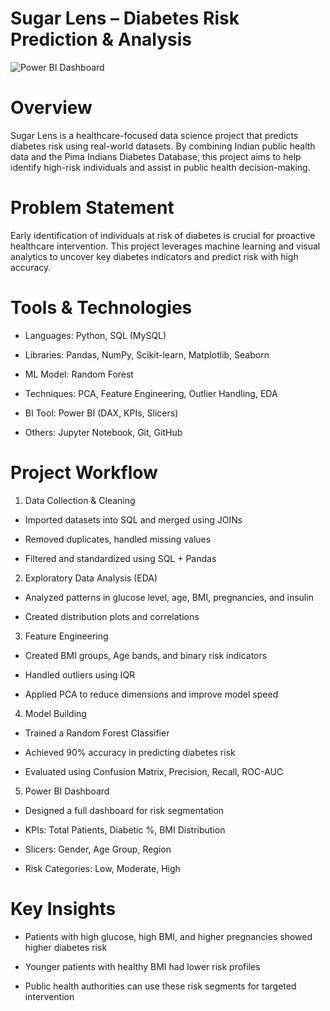 # Sugar Lens – Diabetes Risk Prediction & Analysis

![Power BI Dashboard](Screenshot(50).png)


# Overview

Sugar Lens is a healthcare-focused data science project that predicts diabetes risk using real-world datasets. By combining Indian public health data and the Pima Indians Diabetes Database, this project aims to help identify high-risk individuals and assist in public health decision-making.

# Problem Statement

Early identification of individuals at risk of diabetes is crucial for proactive healthcare intervention. This project leverages machine learning and visual analytics to uncover key diabetes indicators and predict risk with high accuracy.

# Tools & Technologies

* Languages: Python, SQL (MySQL)

* Libraries: Pandas, NumPy, Scikit-learn, Matplotlib, Seaborn

* ML Model: Random Forest

* Techniques: PCA, Feature Engineering, Outlier Handling, EDA

* BI Tool: Power BI (DAX, KPIs, Slicers)

* Others: Jupyter Notebook, Git, GitHub

 #  Project Workflow

1. Data Collection & Cleaning

* Imported datasets into SQL and merged using JOINs

* Removed duplicates, handled missing values

* Filtered and standardized using SQL + Pandas

2. Exploratory Data Analysis (EDA)

* Analyzed patterns in glucose level, age, BMI, pregnancies, and insulin

* Created distribution plots and correlations

3. Feature Engineering

* Created BMI groups, Age bands, and binary risk indicators

* Handled outliers using IQR

* Applied PCA to reduce dimensions and improve model speed

4. Model Building

* Trained a Random Forest Classifier

* Achieved 90% accuracy in predicting diabetes risk

* Evaluated using Confusion Matrix, Precision, Recall, ROC-AUC

5. Power BI Dashboard

* Designed a full dashboard for risk segmentation

* KPIs: Total Patients, Diabetic %, BMI Distribution

* Slicers: Gender, Age Group, Region

* Risk Categories: Low, Moderate, High

# Key Insights

* Patients with high glucose, high BMI, and higher pregnancies showed higher diabetes risk

* Younger patients with healthy BMI had lower risk profiles

* Public health authorities can use these risk segments for targeted intervention
